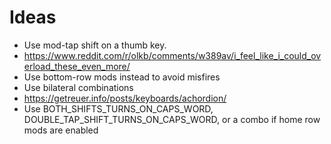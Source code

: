 # Ideas

* Use mod-tap shift on a thumb key.
* https://www.reddit.com/r/olkb/comments/w389av/i_feel_like_i_could_overload_these_even_more/ 
* Use bottom-row mods instead to avoid misfires
* Use bilateral combinations
* https://getreuer.info/posts/keyboards/achordion/
* Use BOTH_SHIFTS_TURNS_ON_CAPS_WORD, DOUBLE_TAP_SHIFT_TURNS_ON_CAPS_WORD, or a
  combo if home row mods are enabled
